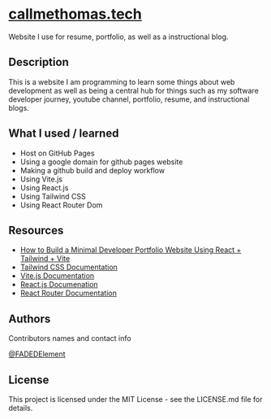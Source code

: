 # [callmethomas.tech](https://callmethomas.tech)

Website I use for resume, portfolio, as well as a instructional blog.

## Description

This is a website I am programming to learn some things about web development as well as being a central hub for things such as my software developer journey, youtube channel, portfolio, resume, and instructional blogs.

## What I used / learned
* Host on GitHub Pages
* Using a google domain for github pages website
* Making a github build and deploy workflow
* Using Vite.js
* Using React.js
* Using Tailwind CSS
* Using React Router Dom

## Resources
* [How to Build a Minimal Developer Portfolio Website Using React + Tailwind + Vite](https://www.youtube.com/watch?v=b0pkpcD8Ms4)
* [Tailwind CSS Documentation](https://tailwindcss.com/docs/installation)
* [Vite.js Documentation](https://vitejs.dev/guide/)
* [React.js Documenation](https://reactjs.org/docs/getting-started.html)
* [React Router Documentation](https://reactrouter.com/en/main)

## Authors

Contributors names and contact info

[@FADEDElement](https://www.youtube.com/c/FADEDElement)

## License

This project is licensed under the MIT License - see the LICENSE.md file for details.
